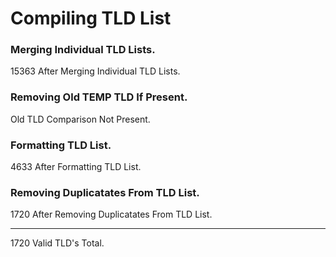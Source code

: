 # Compiling TLD List

### Merging Individual TLD Lists.
15363 After Merging Individual TLD Lists.
### Removing Old TEMP TLD If Present.
Old TLD Comparison Not Present.
### Formatting TLD List.
4633 After Formatting TLD List.
### Removing Duplicatates From TLD List.
1720 After Removing Duplicatates From TLD List.
____________________________________
1720 Valid TLD's Total.
